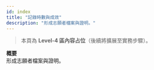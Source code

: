 ```yaml
---
id: index
title: "記錄時數與成效"
description: "形成志願者檔案與證明。"
---
```


> 本頁為 **Level-4 區內容占位**（後續將擴展至實務步驟）。

**概要**  
形成志願者檔案與證明。
